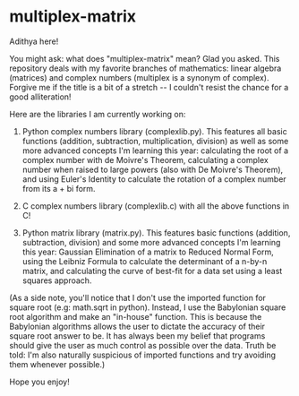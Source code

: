 # multiplex-matrix

Adithya here!

You might ask: what does "multiplex-matrix" mean? Glad you asked. This repository deals with my favorite branches of mathematics: linear algebra (matrices) and complex numbers (multiplex is a synonym of complex). Forgive me if the title is a bit of a stretch -- I couldn't resist the chance for a good alliteration!

Here are the libraries I am currently working on:

1. Python complex numbers library (complexlib.py). This features all basic functions (addition, subtraction, multiplication, division) as well as some more advanced concepts I'm learning this year: calculating the root of a complex number with de Moivre's Theorem, calculating a complex number when raised to large powers (also with De Moivre's Theorem), and using Euler's Identity to calculate the rotation of a complex number from its a + bi form.

2. C complex numbers library (complexlib.c) with all the above functions in C!

3. Python matrix library (matrix.py). This features basic functions (addition, subtraction, division) and some more advanced concepts I'm learning this year: Gaussian Elimination of a matrix to Reduced Normal Form, using the Leibniz Formula to calculate the determinant of a n-by-n matrix, and calculating the curve of best-fit for a data set using a least squares approach. 

(As a side note, you'll notice that I don't use the imported function for square root (e.g: math.sqrt in python). Instead, I use the Babylonian square root algorithm and make an "in-house" function. This is because the Babylonian algorithms allows the user to dictate the accuracy of their square root answer to be. It has always been my belief that programs should give the user as much control as possible over the data. Truth be told: I'm also naturally suspicious of imported functions and try avoiding them whenever possible.)

Hope you enjoy!
